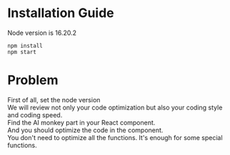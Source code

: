 # Installation Guide
Node version is 16.20.2
```
npm install
npm start
```

# Problem
First of all, set the node version<br>
We will review not only your code optimization but also your coding style and coding speed.<br>
Find the AI ​​monkey part in your React component.<br>
And you should optimize the code in the component.<br>
You don't need to optimize all the functions. It's enough for some special functions.
